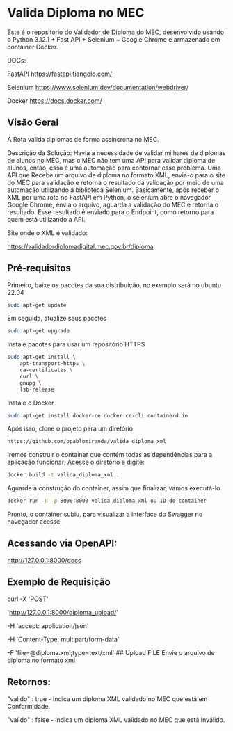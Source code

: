 # Valida Diploma no MEC

Este é o repositório do Validador de Diploma do MEC, desenvolvido usando o Python 3.12.1 + Fast API + Selenium + Google Chrome e armazenado em container Docker.

DOCs: 

FastAPI
https://fastapi.tiangolo.com/

Selenium
https://www.selenium.dev/documentation/webdriver/

Docker
https://docs.docker.com/



## Visão Geral

A Rota valida diplomas de forma assíncrona no MEC.

Descrição da Solução:
Havia a necessidade de validar milhares de diplomas de alunos no MEC, mas o MEC não tem uma API para validar diploma de alunos, então, essa é uma automação para contornar esse problema. Uma API que Recebe um arquivo de diploma no formato XML, envia-o para o site do MEC para validação e retorna o resultado da validação por meio de uma automação utilizando a biblioteca Selenium. Basicamente, após receber o XML por uma rota no FastAPI em Python, o selenium abre o navegador Google Chrome, envia o arquivo, aguarda a validação do MEC e retorna o resultado. Esse resultado é enviado para o Endpoint, como retorno para quem está utilizando a API.


Site onde o XML é validado:

https://validadordiplomadigital.mec.gov.br/diploma



## Pré-requisitos

Primeiro, baixe os pacotes da sua distribuição, no exemplo será no ubuntu 22.04

```bash
sudo apt-get update 
```

Em seguida, atualize seus pacotes

```bash
sudo apt-get upgrade
```

Instale pacotes para usar um repositório HTTPS

```bash
sudo apt-get install \
    apt-transport-https \
    ca-certificates \
    curl \
    gnupg \
    lsb-release
```


Instale o Docker

```bash
sudo apt-get install docker-ce docker-ce-cli containerd.io
```

Após isso, clone o projeto para um diretório

```bash
https://github.com/opablomiranda/valida_diploma_xml
```

Iremos construir o container que contém todas as dependências para a aplicação funcionar; Acesse o diretório e digite:
```bash
docker build -t valida_diploma_xml .
```

Aguarde a construção do container, assim que finalizar, vamos executá-lo

```bash
docker run -d -p 8000:8000 valida_diploma_xml ou ID do container
```
Pronto, o container subiu, para visualizar a interface do Swagger no navegador acesse:

## Acessando via OpenAPI:

http://127.0.0.1:8000/docs


## Exemplo de Requisição

curl -X 'POST'

'http://127.0.0.1:8000/diploma_upload/'

-H 'accept: application/json'

-H 'Content-Type: multipart/form-data'

-F 'file=@diploma.xml;type=text/xml' ## Upload FILE Envie o arquivo de diploma no formato xml





## Retornos:

"valido" : true - Indica um diploma XML validado no MEC que está em Conformidade.

"valido" : false - indica um diploma XML validado no MEC que está Inválido.
